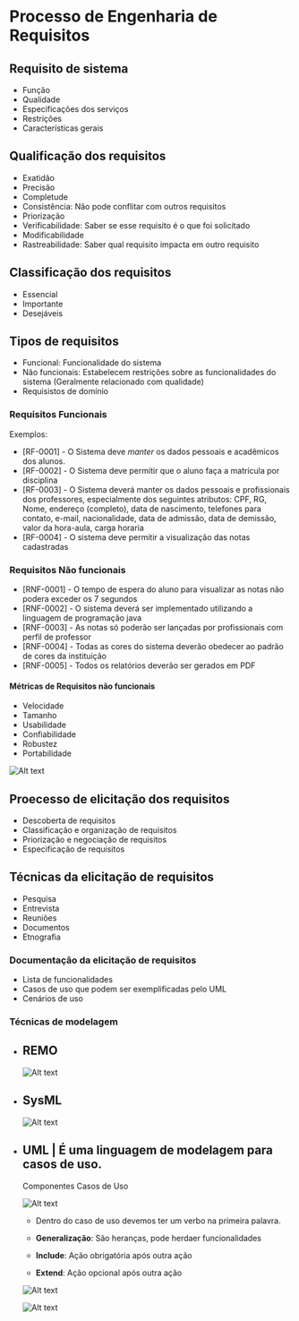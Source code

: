 # Processo de Engenharia de Requisitos

## Requisito de sistema

- Função
- Qualidade
- Especificações dos serviços
- Restrições
- Características gerais


## Qualificação dos requisitos

- Exatidão
- Precisão
- Completude
- Consistência: Não pode conflitar com outros requisitos
- Priorização
- Verificabilidade: Saber se esse requisito é o que foi solicitado
- Modificabilidade
- Rastreabilidade: Saber qual requisito impacta em outro requisito

## Classificação dos requisitos

- Essencial
- Importante
- Desejáveis

## Tipos de requisitos

- Funcional: Funcionalidade do sistema
- Não funcionais: Estabelecem restrições sobre as funcionalidades do sistema (Geralmente relacionado com qualidade)
- Requisistos de domínio

### Requisitos Funcionais

Exemplos:

- [RF-0001] - O Sistema deve *manter* os dados pessoais e acadêmicos dos alunos.
- [RF-0002] - O Sistema deve permitir que o aluno faça a matrícula por disciplina
- [RF-0003] - O Sistema deverá manter os dados pessoais e profissionais dos professores, especialmente dos seguintes atributos: CPF, RG, Nome, endereço (completo), data de nascimento, telefones para contato, e-mail, nacionalidade, data de admissão, data de demissão, valor da hora-aula, carga horaria
- [RF-0004] - O sistema deve permitir a visualização das notas cadastradas


### Requisitos Não funcionais

- [RNF-0001] - O tempo de espera do aluno para visualizar as notas não podera exceder os 7 segundos
- [RNF-0002] - O sistema deverá ser implementado utilizando a linguagem de programação java
- [RNF-0003] - As notas só poderão ser lançadas por profissionais com perfil de professor
- [RNF-0004] - Todas as cores do sistema deverão obedecer ao padrão de cores da instituição
- [RNF-0005] - Todos os relatórios deverão ser gerados em PDF

#### Métricas de Requisitos não funcionais

- Velocidade
- Tamanho
- Usabilidade
- Confiabilidade
- Robustez
- Portabilidade

![Alt text](image-28.png)


## Proecesso de elicitação dos requisitos

- Descoberta de requisitos
- Classificação e organização de requisitos
- Priorização e negociação de requisitos
- Especificação de requisitos

## Técnicas da elicitação de requisitos

- Pesquisa
- Entrevista
- Reuniões
- Documentos
- Etnografia


### Documentação da elicitação de requisitos

- Lista de funcionalidades
- Casos de uso que podem ser exemplificadas pelo UML
- Cenários de uso

### Técnicas de modelagem

- REMO
    -
    
    ![Alt text](image-30.png)
    
- SysML
    -
    
     ![Alt text](image-29.png)
    
- UML | É uma linguagem de modelagem para casos de uso.
    -

    Componentes Casos de Uso

    ![Alt text](image-31.png)
    
    - Dentro do caso de uso devemos ter um verbo na primeira palavra.

    - **Generalização**: São heranças, pode herdaer funcionalidades
    - **Include**: Ação obrigatória após outra ação
    - **Extend**: Ação opcional após outra ação

    ![Alt text](image-33.png)

    ![Alt text](image-32.png)


